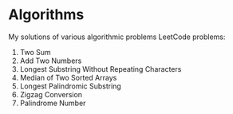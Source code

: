 # Algorithms
My solutions of various algorithmic problems
LeetCode problems:
  1. Two Sum
  2. Add Two Numbers
  3. Longest Substring Without Repeating Characters
  4. Median of Two Sorted Arrays
  5. Longest Palindromic Substring
  6. Zigzag Conversion
  9. Palindrome Number
